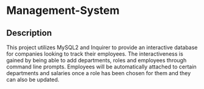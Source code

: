 # Management-System

## Description
This project utilizes MySQL2 and Inquirer to provide an interactive database for companies looking to track their employees. The interactiveness is gained by being able to add departments, roles and employees through command line prompts. Employees will be automatically attached to certain departments and salaries once a role has been chosen for them and they can also be updated.
